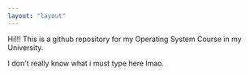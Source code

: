 ```yaml
---
layout: "layout"
---
```


Hi!!! This is a github repository for my Operating System Course in my University.


I don't really know what i must type here lmao.
